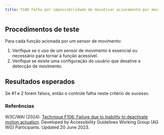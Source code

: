 ```yaml
---
title: F106 Falha por impossibilidade de desativar acionamento por movimento
---
```


## Procedimentos de teste

Para cada função acionada por um sensor de movimento:
1. Verifique se o uso de um sensor de movimento é essencial ou necessário para tornar a função acessível.
2. Verifique se existe uma configuração do usuário que desative a detecção de movimento.

## Resultados esperados
Se #1 e 2 forem falsos, então o controle falha neste critério de sucesso.

### Referências

W3C/WAI (2024). [Technique F106: Failure due to inability to deactivate motion actuation](https://www.w3.org/WAI/WCAG21/Techniques/failures/F106). Developed by Accessibility Guidelines Working Group (AG WG) Participants. Updated 20 June 2023.